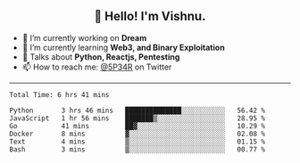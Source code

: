 <h2 align="center">👋 Hello! I'm Vishnu.</h2>


- 🔭 I’m currently working on **Dream**
- 🌱 I’m currently learning **Web3, and Binary Exploitation**
- 💬 Talks about **Python, Reactjs, Pentesting**
- 📫 How to reach me: [@5P34R](https://twitter.com/Vishnu27302693) on Twitter

---
<!--START_SECTION:waka-->

```text
Total Time: 6 hrs 41 mins

Python       3 hrs 46 mins   ██████████████░░░░░░░░░░░   56.42 %
JavaScript   1 hr 56 mins    ███████▒░░░░░░░░░░░░░░░░░   28.95 %
Go           41 mins         ██▓░░░░░░░░░░░░░░░░░░░░░░   10.29 %
Docker       8 mins          ▓░░░░░░░░░░░░░░░░░░░░░░░░   02.08 %
Text         4 mins          ▒░░░░░░░░░░░░░░░░░░░░░░░░   01.15 %
Bash         3 mins          ▒░░░░░░░░░░░░░░░░░░░░░░░░   00.77 %
```

<!--END_SECTION:waka-->
